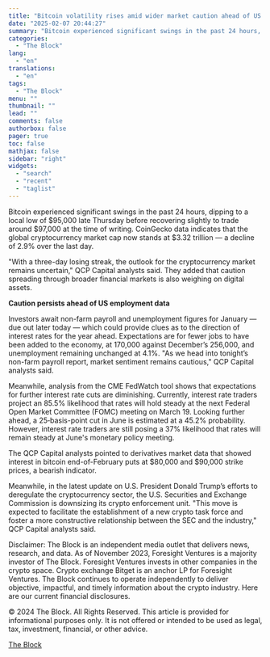 ```yaml
---
title: "Bitcoin volatility rises amid wider market caution ahead of US jobs data"
date: "2025-02-07 20:44:27"
summary: "Bitcoin experienced significant swings in the past 24 hours, dipping to a local low of $95,000 late Thursday before recovering slightly to trade around $97,000 at the time of writing. CoinGecko data indicates that the global cryptocurrency market cap now stands at $3.32 trillion — a decline of 2.9% over..."
categories:
  - "The Block"
lang:
  - "en"
translations:
  - "en"
tags:
  - "The Block"
menu: ""
thumbnail: ""
lead: ""
comments: false
authorbox: false
pager: true
toc: false
mathjax: false
sidebar: "right"
widgets:
  - "search"
  - "recent"
  - "taglist"
---
```


Bitcoin experienced significant swings in the past 24 hours, dipping to a local low of $95,000 late Thursday before recovering slightly to trade around $97,000 at the time of writing. CoinGecko data indicates that the global cryptocurrency market cap now stands at $3.32 trillion — a decline of 2.9% over the last day.

"With a three-day losing streak, the outlook for the cryptocurrency market remains uncertain," QCP Capital analysts said. They added that caution spreading through broader financial markets is also weighing on digital assets.

**Caution persists ahead of US employment data**

Investors await non-farm payroll and unemployment figures for January — due out later today — which could provide clues as to the direction of interest rates for the year ahead. Expectations are for fewer jobs to have been added to the economy, at 170,000 against December’s 256,000, and unemployment remaining unchanged at 4.1%. "As we head into tonight’s non-farm payroll report, market sentiment remains cautious," QCP Capital analysts said.

Meanwhile, analysis from the CME FedWatch tool shows that expectations for further interest rate cuts are diminishing. Currently, interest rate traders project an 85.5% likelihood that rates will hold steady at the next Federal Open Market Committee (FOMC) meeting on March 19. Looking further ahead, a 25‑basis-point cut in June is estimated at a 45.2% probability. However, interest rate traders are still posing a 37% likelihood that rates will remain steady at June's monetary policy meeting.

The QCP Capital analysts pointed to derivatives market data that showed interest in bitcoin end-of-February puts at $80,000 and $90,000 strike prices, a bearish indicator.

Meanwhile, in the latest update on U.S. President Donald Trump’s efforts to deregulate the cryptocurrency sector, the U.S. Securities and Exchange Commission is downsizing its crypto enforcement unit. "This move is expected to facilitate the establishment of a new crypto task force and foster a more constructive relationship between the SEC and the industry," QCP Capital analysts said.

Disclaimer: The Block is an independent media outlet that delivers news, research, and data. As of November 2023, Foresight Ventures is a majority investor of The Block. Foresight Ventures invests in other companies in the crypto space. Crypto exchange Bitget is an anchor LP for Foresight Ventures. The Block continues to operate independently to deliver objective, impactful, and timely information about the crypto industry. Here are our current financial disclosures.

© 2024 The Block. All Rights Reserved. This article is provided for informational purposes only. It is not offered or intended to be used as legal, tax, investment, financial, or other advice.

[The Block](https://www.tradingview.com/news/the_block:5b978b408094b:0-bitcoin-volatility-rises-amid-wider-market-caution-ahead-of-us-jobs-data/)
